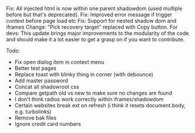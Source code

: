 Fix: All injected html is now within one parent shadowdom (used multiple before but that's deprecated).
Fix: Improved error message if trigger context before page load etc
Fix: Support for nested shadow dom and iframes
Change: "Pick recovery target" replaced with Copy button.
For devs: This update brings major improvements to the modularity of the code and should make it a lot easier to get a grasp on if you want to contribute.

Todo:

- Fix open dialog item in context menu
- Better test pages
- Replace toast with blinky thing in corner (with debounce)
- Add master password
- Concat all shadowroot css
- Compare getpath old vs new to make sure no changes are found
- I don't think radios work correctly within iframes/shadowdom
- Certain websites break ext on refresh (i think it resets document.body, e.g. turbolinks)
- Remove bak files
- Ignore credit card numbers
